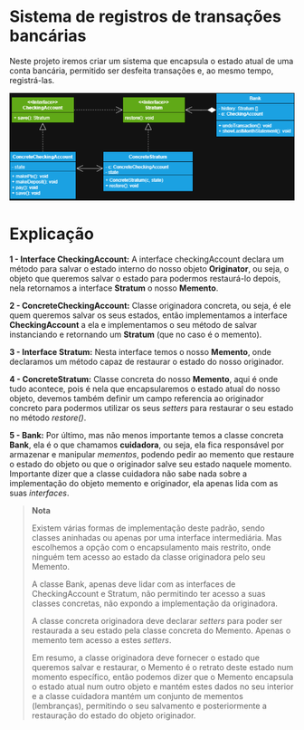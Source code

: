 # Sistema de registros de transações bancárias

Neste projeto iremos criar um sistema que encapsula o estado atual de uma conta bancária, permitido ser
desfeita transações e, ao mesmo tempo, registrá-las. 

![diagrama do projeto](Memento.png)

# Explicação

**1 - Interface CheckingAccount:** A interface checkingAccount declara um método para salvar o estado interno do
nosso objeto **Originator**, ou seja, o objeto que queremos salvar o estado para podermos restaurá-lo
depois, nela retornamos a interface **Stratum** o nosso **Memento**.

**2 - ConcreteCheckingAccount:** Classe originadora concreta, ou seja, é ele quem queremos salvar os seus estados, 
então implementamos a interface **CheckingAccount** a ela e implementamos o seu método de salvar instanciando e
retornando um **Stratum** (que no caso é o memento).

**3 - Interface Stratum:** Nesta interface temos o nosso **Memento**, onde declaramos um método capaz de 
restaurar o estado do nosso originador.

**4 - ConcreteStratum:** Classe concreta do nosso **Memento**, aqui é onde tudo acontece, pois é nela que
encapsularemos o estado atual do nosso objeto, devemos também definir um campo referencia ao originador concreto
para podermos utilizar os seus *setters* para restaurar o seu estado no método *restore()*.

**5 - Bank:** Por último, mas não menos importante temos a classe concreta **Bank**, ela é o que chamamos 
**cuidadora**, ou seja, ela fica responsável por armazenar e manipular *mementos*, podendo pedir ao memento
que restaure o estado do objeto ou que o originador salve seu estado naquele momento. Importante dizer que
a classe cuidadora não sabe nada sobre a implementação do objeto memento e originador, ela apenas lida com 
as suas *interfaces*.

>**Nota**
> 
> Existem várias formas de implementação deste padrão, sendo classes aninhadas ou apenas por uma interface
> intermediária. Mas escolhemos a opção com o encapsulamento mais restrito, onde ninguém tem acesso
> ao estado da classe originadora pelo seu Memento.
> 
> A classe Bank, apenas deve lidar com as interfaces de CheckingAccount e Stratum, não permitindo 
> ter acesso a suas classes concretas, não expondo a implementação da originadora.
> 
> A classe concreta originadora deve declarar *setters* para poder ser restaurada a seu estado pela 
> classe concreta do Memento. Apenas o memento tem acesso a estes *setters*.
> 
> Em resumo, a classe originadora deve fornecer o estado que queremos salvar e restaurar, o Memento
> é o retrato deste estado num momento específico, então podemos dizer que o Memento encapsula o estado
> atual num outro objeto e mantém estes dados no seu interior e a classe cuidadora mantém 
> um conjunto de mementos (lembranças), permitindo o seu salvamento e posteriormente a restauração do estado
> do objeto originador.
